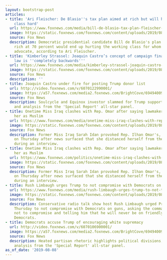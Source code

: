 ```yaml
---
layout: bootstrap-post
articles:
- title: 'Ari Fleischer: De Blasio''s tax plan aimed at rich but will hit working
    class hard'
  url: https://www.foxnews.com/media/bill-de-blasio-tax-plan-fleischer-reacts
  image: https://static.foxnews.com/foxnews.com/content/uploads/2019/08/DeBlasio-Fleischer_FOX.jpg
  source: Fox News
  description: Democratic presidential candidate Bill de Blasio's plan to tax the
    rich at 70 percent would end up hurting the working class for whom he claims to
    advocate, according to Ari Fleischer.
- title: 'Kimberley Strassel: Joaquin Castro’s concept of campaign finance disclosure
    law is ''completely backwards'''
  url: https://www.foxnews.com/media/kimberley-strassel-joaquin-castro-doxxing-trump
  image: https://static.foxnews.com/foxnews.com/content/uploads/2019/08/Joaquin-Castro-GettyImages-1132142232.jpg
  source: Fox News
  description: ''
- title: Joaquin Castro under fire for posting Trump donor list
  url: http://video.foxnews.com/v/6070122990001/
  image: https://a57.foxnews.com/media2.foxnews.com/BrightCove/694940094001/2019/08/08/640/360/694940094001_6070119797001_6070122990001-vs.jpg
  source: Fox News
  description: Soulcycle and Equinox investor slammed for Trump support; reaction
    and analysis from the 'Special Report' all-star panel.
- title: Onetime Miss Iraq clashes with Rep. Omar after saying lawmaker doesn't represent
    her as Muslim
  url: https://www.foxnews.com/media/onetime-miss-iraq-clashes-with-rep-omar-after-saying-lawmaker-doesnt-represent-her-as-muslim
  image: https://static.foxnews.com/foxnews.com/content/uploads/2019/08/Idan-Omar_Getty-AP.jpg
  source: Fox News
  description: Former Miss Iraq Sarah Idan provoked Rep. Ilhan Omar's, D-Minn., ire
    on Thursday after news surfaced that she distanced herself from the freshman congresswoman
    during an interview.
- title: Onetime Miss Iraq clashes with Rep. Omar after saying lawmaker doesn't represent
    her as Muslim
  url: https://www.foxnews.com/politics/onetime-miss-iraq-clashes-with-rep-omar-after-saying-lawmaker-doesnt-represent-her-as-muslim
  image: https://static.foxnews.com/foxnews.com/content/uploads/2019/08/Idan-Omar_Getty-AP.jpg
  source: Fox News
  description: Former Miss Iraq Sarah Idan provoked Rep. Ilhan Omar's, D-Minn., ire
    on Thursday after news surfaced that she distanced herself from the freshman congresswoman
    during an interview.
- title: Rush Limbaugh urges Trump to not compromise with Democrats on guns
  url: https://www.foxnews.com/media/rush-limbaugh-urges-trump-to-not-to-compromise-with-democrats-over-guns
  image: https://static.foxnews.com/foxnews.com/content/uploads/2019/08/Limbaugh-Trump_FOX-AP.jpg
  source: Fox News
  description: Conservative radio talk show host Rush Limbaugh urged President Trump
    Thursday to not compromise with Democrats on guns, asking the commander-in-chief
    not to compromise and telling him that he will never be on friendly terms with
    Democrats.
- title: Democrats accuse Trump of encouraging white supremacy
  url: http://video.foxnews.com/v/6070106900001/
  image: https://a57.foxnews.com/media2.foxnews.com/BrightCove/694940094001/2019/08/08/640/360/694940094001_6070119800001_6070106900001-vs.jpg
  source: Fox News
  description: Heated partisan rhetoric highlights political divisions; reaction and
    analysis from the 'Special Report' all-star panel.
as_of_date: '2019-08-08'
---
```


